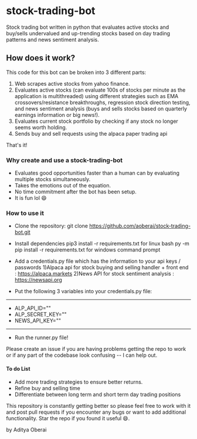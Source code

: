 # stock-trading-bot

Stock trading bot written in python that evaluates active stocks and buy/sells undervalued and up-trending stocks based on day trading patterns and news sentiment analysis.

## How does it work?

This code for this bot can be broken into 3 different parts:

  1) Web scrapes active stocks from yahoo finance.
  2) Evaluates active stocks (can evaluate 100s of stocks per minute as the application is multithreaded) using different strategies such as EMA crossovers/resistance breakthroughs, regression stock direction testing, and news sentiment analysis (buys and sells stocks based on quarterly earnings information or big news!).
  3) Evaluates current stock portfolio by checking if any stock no longer seems worth holding.
  4) Sends buy and sell requests using the alpaca paper trading api
 
 That's it!

### Why create and use a stock-trading-bot

- Evaluates good opportunities faster than a human can by evaluating multiple stocks simultaneously.
- Takes the emotions out of the equation.
- No time commitment after the bot has been setup.
- It is fun lol :smile:


### How to use it
- Clone the repository: git clone https://github.com/aoberai/stock-trading-bot.git
- Install dependencies
	pip3 install -r requirements.txt for linux bash
	py -m pip install -r requirements.txt for windows command prompt
- Add a credentials.py file which has the information to your api keys / passwords
    1)Alpaca api for stock buying and selling handler + front end : https://alpaca.markets
    2)News API for stock sentiment analysis : https://newsapi.org

- Put the following 3 variables into your credentials.py file:
-------------------------
- ALP_API_ID=""                                                             
- ALP_SECRET_KEY=""
- NEWS_API_KEY=""
-------------------------
- Run the runner.py file! 

Please create an issue if you are having problems getting the repo to work or if any part of the codebase look confusing -- I can help out.

#### To do List

- Add more trading strategies to ensure better returns.
- Refine buy and selling time
- Differentiate between long term and short term day trading positions


This repository is constantly getting better so please feel free to work with it and post pull requests if you encounter any bugs or want to add additional functionality. Star the repo if you found it useful :smile:. 

  
by Aditya Oberai
